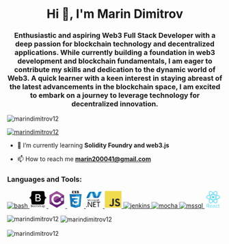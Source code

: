 <h1 align="center">Hi 👋, I'm Marin Dimitrov</h1>
<h3 align="center">Enthusiastic and aspiring Web3 Full Stack Developer with a deep passion for blockchain technology and decentralized applications. While currently building a foundation in web3 development and blockchain fundamentals, I am eager to contribute my skills and dedication to the dynamic world of Web3. A quick learner with a keen interest in staying abreast of the latest advancements in the blockchain space, I am excited to embark on a journey to leverage technology for decentralized innovation.</h3>

<p align="left"> <img src="https://komarev.com/ghpvc/?username=marindimitrov12&label=Profile%20views&color=0e75b6&style=flat" alt="marindimitrov12" /> </p>

<p align="left"> <a href="https://github.com/ryo-ma/github-profile-trophy"><img src="https://github-profile-trophy.vercel.app/?username=marindimitrov12" alt="marindimitrov12" /></a> </p>


- 🌱 I’m currently learning **Solidity Foundry and web3.js**

- 📫 How to reach me **marin200041@gmail.com**


<h3 align="left">Languages and Tools:</h3>
<p align="left"> <a href="https://www.gnu.org/software/bash/" target="_blank" rel="noreferrer"> <img src="https://www.vectorlogo.zone/logos/gnu_bash/gnu_bash-icon.svg" alt="bash" width="40" height="40"/> </a> <a href="https://getbootstrap.com" target="_blank" rel="noreferrer"> <img src="https://raw.githubusercontent.com/devicons/devicon/master/icons/bootstrap/bootstrap-plain-wordmark.svg" alt="bootstrap" width="40" height="40"/> </a> <a href="https://www.w3schools.com/cs/" target="_blank" rel="noreferrer"> <img src="https://raw.githubusercontent.com/devicons/devicon/master/icons/csharp/csharp-original.svg" alt="csharp" width="40" height="40"/> </a> <a href="https://www.w3schools.com/css/" target="_blank" rel="noreferrer"> <img src="https://raw.githubusercontent.com/devicons/devicon/master/icons/css3/css3-original-wordmark.svg" alt="css3" width="40" height="40"/> </a> <a href="https://dotnet.microsoft.com/" target="_blank" rel="noreferrer"> <img src="https://raw.githubusercontent.com/devicons/devicon/master/icons/dot-net/dot-net-original-wordmark.svg" alt="dotnet" width="40" height="40"/> </a> <a href="https://developer.mozilla.org/en-US/docs/Web/JavaScript" target="_blank" rel="noreferrer"> <img src="https://raw.githubusercontent.com/devicons/devicon/master/icons/javascript/javascript-original.svg" alt="javascript" width="40" height="40"/> </a> <a href="https://www.jenkins.io" target="_blank" rel="noreferrer"> <img src="https://www.vectorlogo.zone/logos/jenkins/jenkins-icon.svg" alt="jenkins" width="40" height="40"/> </a> <a href="https://mochajs.org" target="_blank" rel="noreferrer"> <img src="https://www.vectorlogo.zone/logos/mochajs/mochajs-icon.svg" alt="mocha" width="40" height="40"/> </a> <a href="https://www.microsoft.com/en-us/sql-server" target="_blank" rel="noreferrer"> <img src="https://www.svgrepo.com/show/303229/microsoft-sql-server-logo.svg" alt="mssql" width="40" height="40"/> </a> <a href="https://reactjs.org/" target="_blank" rel="noreferrer"> <img src="https://raw.githubusercontent.com/devicons/devicon/master/icons/react/react-original-wordmark.svg" alt="react" width="40" height="40"/> </a> </p>

<p><img align="left" src="https://github-readme-stats.vercel.app/api/top-langs?username=marindimitrov12&show_icons=true&locale=en&layout=compact" alt="marindimitrov12" /></p>

<p>&nbsp;<img align="center" src="https://github-readme-stats.vercel.app/api?username=marindimitrov12&show_icons=true&locale=en" alt="marindimitrov12" /></p>

<p><img align="center" src="https://github-readme-streak-stats.herokuapp.com/?user=marindimitrov12&" alt="marindimitrov12" /></p>

